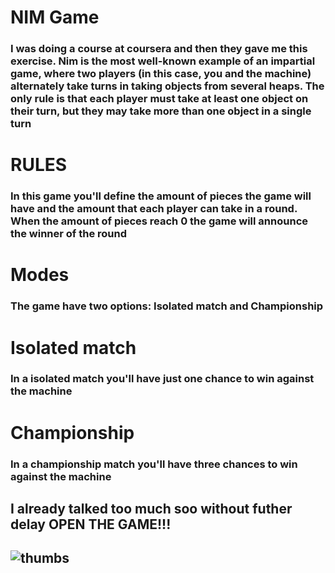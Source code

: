 <h1>NIM Game</h1>
<h3>I was doing a course at coursera and then they gave me this exercise. Nim is the most well-known example of an impartial game, where two players (in this case, you and the machine) alternately take turns in taking objects from several heaps. The only rule is that each player must take at least one object on their turn, but they may take more than one object in a single turn </h3>

<h1>RULES</h1>
<h3>In this game you'll define the amount of pieces the game will have and the amount that each player can take in a round. When the amount of pieces reach 0 the game will announce the winner of the round</h3>

<h1>Modes</h1>
<h3>The game have two options: Isolated match and Championship</h3>

<h1>Isolated match</h1>
<h3>In a isolated match you'll have just one chance to win against the machine</h3>

<h1>Championship</h1>
<h3>In a championship match you'll have three chances to win against the machine</h3> 

<h2>I already talked too much soo without futher delay OPEN THE GAME!!!<h2>

![thumbs](https://media1.giphy.com/media/wypKXPQggwaCA/giphy.gif)
